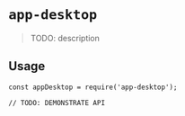 # `app-desktop`

> TODO: description

## Usage

```
const appDesktop = require('app-desktop');

// TODO: DEMONSTRATE API
```
